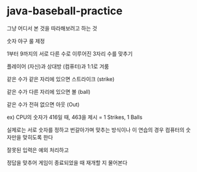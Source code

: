 # java-baseball-practice
그냥 어디서 본 것을 따라해보려고 하는 것


숫자 야구 룰 제정

1부터 9까지의 서로 다른 수로 이루어진 3자리 수를 맞추기

플레이어 (자신)과 상대방 (컴퓨터)과 1:1로 겨룸

같은 수가 같은 자리에 있으면 스트라이크 (strike)

같은 수가 다른 자리에 있으면 볼 (ball)

같은 수가 전혀 없으면 아웃 (Out)

ex) CPU의 숫자가 416일 때, 463을 제시 = 1 Strikes, 1 Balls

실제로는 서로 숫자를 정하고 번갈아가며 맞추는 방식이나 
이 연습의 경우 컴퓨터의 숫자만을 맞히도록 한다

잘못된 입력은 예외 처리하고

정답을 맞추어 게임이 종료되었을 때 재개할 지 물어본다
